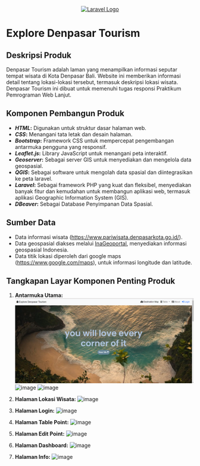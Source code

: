 
<p align="center"><a href="https://laravel.com" target="_blank"><img src="https://raw.githubusercontent.com/laravel/art/master/logo-lockup/5%20SVG/2%20CMYK/1%20Full%20Color/laravel-logolockup-cmyk-red.svg" width="400" alt="Laravel Logo"></a></p>

# Explore Denpasar Tourism

## Deskripsi Produk

Denpasar Tourism adalah laman yang menampilkan informasi seputar tempat wisata di Kota Denpasar Bali. Website ini memberikan informasi detail tentang lokasi-lokasi tersebut, termasuk deskripsi lokasi wisata. Denpasar Tourism ini dibuat untuk memenuhi tugas responsi Praktikum Pemrograman Web Lanjut.

## Komponen Pembangun Produk

- **_HTML_:** Digunakan untuk struktur dasar halaman web.
- **_CSS_:** Menangani tata letak dan desain halaman.
- **_Bootstrap_:** Framework CSS untuk mempercepat pengembangan antarmuka pengguna yang responsif.
- **_Leaflet.js_:** Library JavaScript untuk menangani peta interaktif.
- **_Geoserver_:** Sebagai server GIS untuk menyediakan dan mengelola data geospasial.
- **_QGIS_:** Sebagai software untuk mengolah data spasial dan diintegrasikan ke peta laravel.
- **_Laravel_:** Sebagai framework PHP yang kuat dan fleksibel, menyediakan banyak fitur dan kemudahan untuk membangun aplikasi web, termasuk aplikasi Geographic Information System (GIS).
- **_DBeaver_:** Sebagai Database Penyimpanan Data Spasial.
  
## Sumber Data

- Data informasi wisata (https://www.pariwisata.denpasarkota.go.id/).
- Data geospasial diakses melalui [InaGeoportal](https://www.inageoportal.id/), menyediakan informasi geospasial Indonesia.
- Data titik lokasi diperoleh dari google maps (https://www.google.com/maps), untuk informasi longitude dan latitude.

## Tangkapan Layar Komponen Penting Produk

1. **Antarmuka Utama:**
   ![Landing Page](website/screenshoot/landingpage.png)
   ![image](https://github.com/anggitamrni/pgwl-responsi/assets/142865997/a7e1a6d7-6ba6-49a6-b654-f47749025692)
   ![image](https://github.com/anggitamrni/pgwl-responsi/assets/142865997/aa943391-d2ab-4232-88c2-1fbf5c2e3ecc)
   
3. **Halaman Lokasi Wisata:**
   ![image](https://github.com/anggitamrni/pgwl-responsi/assets/142865997/b4aa633f-ad2c-4953-bcdd-711610f499f5)

4. **Halaman Login:**
   ![image](https://github.com/anggitamrni/pgwl-responsi/assets/142865997/54e851f7-3f38-4fac-a54e-56eda0e56e2f)

5. **Halaman Table Point:**
   ![image](https://github.com/anggitamrni/pgwl-responsi/assets/142865997/4b14e3d7-287e-4382-983b-5c72e0af93d5)

6. **Halaman Edit Point:**
   ![image](https://github.com/anggitamrni/pgwl-responsi/assets/142865997/059282ac-6c7f-4d59-994d-11cb472c521f)

7. **Halaman Dashboard:**
   ![image](https://github.com/anggitamrni/pgwl-responsi/assets/142865997/1c867faf-6459-4ced-a691-1411cea354cb)
   
9. **Halaman Info:**
   ![image](https://github.com/anggitamrni/pgwl-responsi/assets/142865997/092ce080-ec2f-4556-8ad7-ad2a83ca09bb)

   


